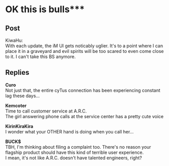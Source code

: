 # OK this is bulls***
## Post
KiwaHu:<br>
With each update, the iM UI gets noticably uglier. It's to a point where I can place it in a graveyard and evil spirits will be too scared to even come close to it. I can't take this BS anymore.<br>

## Replies
**Curo**<br>
Not just that, the entire cyTus connection has been experiencing constant lag these days...

**Kemcoter**<br>
Time to call customer service at A.R.C.<br>
The girl answering phone calls at the service center has a pretty cute voice

**KirinKiraKira**<br>
I wonder what your OTHER hand is doing when you call her...

**BUCK$**<br>
TBH, I'm thinking about filing a complaint too. There's no reason your flagship product should have this kind of terrible user experience. <br>
I mean, it's not like A.R.C. doesn't have talented engineers, right?

